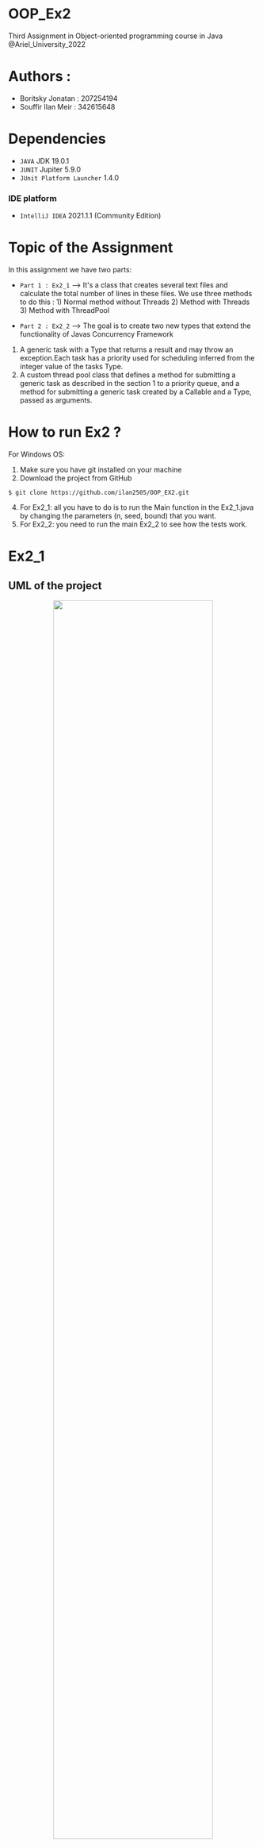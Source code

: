 # OOP_Ex2
Third Assignment in Object-oriented programming course in Java @Ariel_University_2022

# Authors :
* Boritsky Jonatan : 207254194
* Souffir Ilan Meir : 342615648

# Dependencies

* ``JAVA`` JDK 19.0.1
* ``JUNIT`` Jupiter 5.9.0
* ``JUnit Platform Launcher`` 1.4.0

### IDE platform
* ``IntelliJ IDEA`` 2021.1.1 (Community Edition)

# Topic of the Assignment 
In this assignment we have two parts:
* ```Part 1 : Ex2_1``` -->  It's a class that creates several text files and calculate the total number of lines in these files. We use three methods to do this : 1) Normal method without Threads  2) Method with Threads  3) Method with ThreadPool 

* ```Part 2 : Ex2_2``` --> The goal is to create two new types that extend the functionality of Javas Concurrency Framework
1. A generic task with a Type that returns a result and may throw an exception.Each task has a priority used for scheduling inferred from the integer value of the tasks Type.
2. A custom thread pool class that defines a method for submitting a generic task as described in the section 1 to a priority queue, and a method for submitting a generic task created by a Callable<V> and a Type, passed as arguments. 

# How to run Ex2 ?
For Windows OS:  
1. Make sure you have git installed on your machine
2. Download the project from GitHub
```
$ git clone https://github.com/ilan2505/OOP_EX2.git
```
4. For Ex2_1: all you have to do is to run the Main function in the Ex2_1.java by changing the parameters (n, seed, bound) that you want.
5. For Ex2_2: you need to run the main Ex2_2 to see how the tests work.

# Ex2_1 
## UML of the project 
<p align="center">
  <img align="center" width=80% src = "https://user-images.githubusercontent.com/55143087/210436830-59020281-6a61-4902-8bca-98aa585104f9.png"/>
</p>

## Ex2_1 contains 4 classes :
### Ex2_1.java
This class creates several text files and calculate the total number of lines in these files with methods using nothing, threads and threadPool.<br>
Explanation of each methods :
* createTextFiles(int n, int seed, int bound) --> This method creates n text files on disk and returns an array of the file names. In each line we write a sentence : "Hello World".
* getNumOfLines(String[] fileNames) --> Gives the total number of lines in these files. This method doesn't use any thread.
* getNumOfLinesThreads(String[] fileNames) --> Gives the total number of lines in these files using Threads.
* getNumOfLinesThreadPool(String[] fileNames) --> Gives the total number of lines in these files using ThreadPool.

### functions.java
This class contains helps functions that we use in our Ex2_1.java class.<br>
Explanation of each methods :
* count_lines(String file_name) --> Opens a file and counts the lines inside the file.
* create_files(int num_file) --> Creates a new file with the name "file_X".
* write_files(String file_name, int num_lines) --> Writes "Hello World" in each line of the file.

### FileLineCounter.java
This class extends Thread that we need to use threads in our function number 3 "getNumOfLinesThreads(String[] fileNames)". <br>
Objects of this class :
* fileName --> Name of the file.
* numOfLines --> Number of lines.<br><br>
Explanation of each methods :
* FileLineCounter(String fileName) --> Constructor.
* run() --> Run method for the third function with threads.
* getNumOfLines() --> Gives the num of lines into threads.

### FileLineCounterCallable.java
This class is an implement of Callable that we need to use ThreadPool in our function number 4 "getNumOfLinesThreadPool(String[] fileNames)".<br>
Objects of this class :
* fileName --> Name of the file.
* numOfLines --> Number of lines.<br><br>
Explanation of each methods :
* FileLineCounterCallable(String fileName) --> Constructor.
* call() --> Call method for the forth function with ThreadPool.

## Results for our 3 functions 
### For n=100, seed=42, bound=999 :
```
[Normal Example]
Number of lines : 54096
Time : 93 ms

[Example using Threads]
Number of lines : 54096
Time : 80 ms

[Example using Threads Pool]
Number of lines : 54096
Time : 78 ms
```
### For n=1 000, seed=42, bound=9 999 :
```
[Normal Example]
Number of lines : 4945060
Time : 1157 ms

[Example using Threads]
Number of lines : 4945060
Time : 621 ms

[Example using Threads Pool]
Number of lines : 4945060
Time : 591 ms
```
### For n=1 000, seed=42, bound=99 999 :
```
[Normal Example]
Number of lines : 49029445
Time : 3674 ms

[Example using Threads]
Number of lines : 49029445
Time : 1892 ms

[Example using Threads Pool]
Number of lines : 49029445
Time : 1818 ms
```
### For n=10 000, seed=42, bound=99 999 :
```
[Normal Example]
Number of lines : 498839180
Time : 49523 ms

[Example using Threads]
Number of lines : 498839180
Time : 24363 ms

[Example using Threads Pool]
Number of lines : 498839180
Time : 23994 ms
```
### Explanation of the results we saw before :
We can conclude two important things: 
* the first is that the first method without using thread or thread pool is much slower than the other two methods. 
* the second is that for the other two methods (thread and threadPool) they are roughly equal with a slight advantage for threadPool which is a tiny bit faster. <br><br>

The reason is simple, it's just that thread and threadPool methods can perform several tasks at the same time unlike the first method which does one by one.
We can also see that the more files we have with more and more lines, the more the 3 methods will take longer to give the total number of lines in all the files. Conclusion always use Thread or ThreadPool depending on what you need to do in parallel !






# Ex2_2 

## UML of the project 
<p align="center">
  <img align="center" width=80% src = "https://user-images.githubusercontent.com/73108322/212267478-9d0bad8d-146a-4e73-892d-2f9f29fdf01c.png"/>
</p>

## Ex2_2 contains 6 classes :
### CustomExecutor.java
This class represents a custom executor service, implemented by extending ThreadPoolExecutor. <br>
Explanation of each methods :
* CustomExecutor() --> creates with number of threads a new custom executor.
* submit(Task<T> task) --> gives a future task to the executor service.
* submit(Callable<T> callable, TaskType type) --> submits a task with a task type, and gives this task to the executor service.
* submit(Callable callable) --> call the submit function with the default task type OTHER.
* beforeExecute(Thread t, Runnable r) --> This function is called when the thread pool is about to execute a task. The function cast the task to a future task adapter and get th priority of the task and assign it to the CurrentMax.
* getCurrentMax() --> returns the current max priority of the executed task in the queue.
* gracefullyTerminate() --> end off the executor service.


### Ex2_2.java
This class is a main class to run the tests. <br>
Explanation of each methods :
* partialTest() --> differents tests.


### FutureTaskAdapter.java
This class provides an adapter for task in order to enable the use of the inner priority queue of thread pool, which contains only runnable objects. <br>
Explanation of each methods :
* FutureTaskAdapter(Task<T> task) --> Constructor of the FutureTaskAdapter class.
* getPriority() --> returns the priority of the task.


### FutureTaskComparator.java
This class implements Callable. This class provides a comparator for future tasks. It compares between two future tasks by their tasks natural order. <br>
Explanation of each methods :
* compare(FutureTaskAdapter<T> t1, FutureTaskAdapter<T> t2) --> Compares the task with the task for order.


### Task.java
This class represents a task that can be executed by a custom thread pool. <br>
Explanation of each methods :
* Task(Callable<T> CallableObject, TaskType type) --> creates a new task with the given task and the task type.
* createTask(Callable<T> callableObject, TaskType type) --> creates a task with the given task and the task type.
createTask(Callable<T> callableObject) --> creates a task with the given task.
* getPriority() --> get the priority value of the type.
* call() --> calls the method for the task.

### TaskType.java
This class... <br>
Explanation of each methods :
* validatePriority(int priority) -->priority is represented by an integer value, ranging from 1 to 10, return  : whether the priority is valid or not

##  Description of the design and development considerations and provide techniques/patterns that we employed :
The solution we chose for this part is to adapt the ThreadPoolExecutor class to our needs. We did this by creating a custom executor service that extends ThreadPoolExecutor,
to scheduling the tasks in the queue according to their priority. <br>

Design patterns used:
1) ``Factory method pattern:`` We used this pattern to create the tasks.
2) ``Adapter pattern:`` We used this pattern to adapt Task to Runnable due to the inner priority queue constraints og the ThreadPoolExecutor, using FutureTaskAdapter
which implements Future to store the future result.

OOP principles used:
1) ``Inheritance:`` We used inheritance to extend the ThreadPoolExecutor class.
2) ``Interface:`` We used interface to define the Task class as Callable.

We used the following techniques:
1) ``Priority queue:`` We used a priority queue to store the tasks in the queue according to their priority.
2) ``Future:`` We used Future to store the future result of the task.
3) ``Callable:`` We used Callable to define the task as a callable object.
4) ``Comparator:`` We used Comparator to compare between two tasks according to their priority.


## Difficulties we have encountered and how we handled them :
We had encountered with the following difficulties:
1) We didn't succeed to find a way to avoid casting the Runnable object to FutureTaskAdapter in the beforeExecute method. Even though it stands in contradiction with one of the SOLID principles, we decided to leave it as it is.
2) We have noticed that the main thread reach the GetCurrentMax method before the thread pool executes the tasks called by the main thread. This is because the main thread is not a part of the thread pool.

## how the proposed design contributed to enhance the flexibility, performance, and maintainability of our code ?
The proposed design helps to enhance the flexibility, performance, and maintainability of our code in the following ways:
1) ``Flexibility:`` The proposed design allows us to change the order in which the tasks are executed in the queue according to their priority. By simply changing the comparator, we can change the order in which the tasks are executed.
2) ``Performance:`` The proposed design relies on the priority queue which is a data structure that is implemented using a heap. This data structure allows us to insert and remove elements in O(log(n)) time complexity. This is much better than the O(n) time complexity of the linked list. Additionally, by using the built-in methods of ThreadPoolExecutor, we can make sure that the queue is thread-safe.
3) ``Maintainability:`` The code is simply and by using familiar APIs and design patterns makes it easy to understand and maintain.



